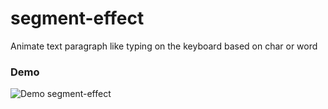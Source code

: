 # segment-effect
Animate text paragraph like typing on the keyboard based on char or word

### Demo
![Demo segment-effect](http://www.sheawong.com/wp-content/uploads/2013/08/keephatin.gif)

